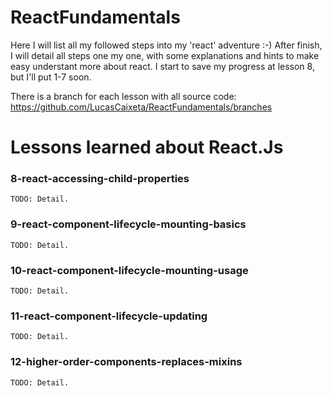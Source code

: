 # ReactFundamentals

Here I will list all my followed steps into my 'react' adventure :-)
After finish, I will detail all steps one my one, with some explanations and hints to make easy understant more about react.
I start to save my progress at lesson 8, but I'll put 1-7 soon.

There is a branch for each lesson with all source code: https://github.com/LucasCaixeta/ReactFundamentals/branches

# Lessons learned about React.Js
### 8-react-accessing-child-properties
    TODO: Detail.

### 9-react-component-lifecycle-mounting-basics
    TODO: Detail.
  
### 10-react-component-lifecycle-mounting-usage
    TODO: Detail.
  
### 11-react-component-lifecycle-updating
    TODO: Detail.
    
### 12-higher-order-components-replaces-mixins
    TODO: Detail.
